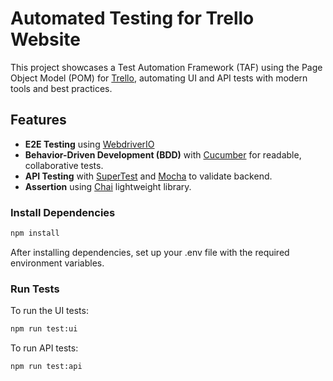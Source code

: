 # Automated Testing for Trello Website

This project showcases a Test Automation Framework (TAF) using the Page Object Model (POM) for [Trello](https://trello.com/home), automating UI and API tests with modern tools and best practices.

## Features

- **E2E Testing** using [WebdriverIO](https://webdriver.io/)
- **Behavior-Driven Development (BDD)** with [Cucumber](https://cucumber.io/) for readable, collaborative tests.
- **API Testing** with [SuperTest](https://github.com/visionmedia/supertest) and [Mocha](https://mochajs.org/) to validate backend.
- **Assertion** using [Chai](https://www.chaijs.com/) lightweight library.

### Install Dependencies
```bash
npm install
```
After installing dependencies, set up your .env file with the required environment variables.

### Run Tests

To run the UI tests:

```bash
npm run test:ui
```
To run API tests:
```bash
npm run test:api
```
